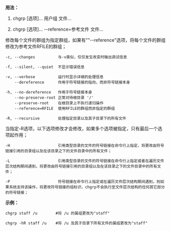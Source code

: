 **用法：**

1. chgrp [选项]... 用户组 文件...

2. chgrp [选项]... --reference=参考文件 文件...

修改每个文件的群组为指定群组，如果有""--reference"选项，将每个文件的群组修改为参考文件RFILE的群组；

    -c, --changes          与-v类似，仅仅发生改变时输出调试信息

    -f, --silent, --quiet  不显示错误信息

    -v, --verbose          运行时显示详细的处理信息
        --dereference      作用于符号链接的指向，而非符号链接本身

    -h, --no-dereference   作用于符号链接本身
        --no-preserve-root 正常对待根目录 '/'
        --preserve-root    在根目录上不执行递归操作
        --reference=RFILE  使用RFILE的群组而非指定的群组

    -R, --recursive        处理指定目录以及其子目录下的所有文件

当指定-R选项，以下选项修改才会修改，如果多个选项被指定，只有最后一个选项起作用；

    -H                     引用类型目录的文件的符号链接在命令行上指定，将更改由符号链接引用的目录组以及在该目录之下的文件目录中的所有文件；

    -L                     引用类型目录的文件的符号链接在命令行上指定或者在遍历文件层次结构期间遇到，将更改由符号链接引用的目录组以及在该目录之下的文件目录中的所有文件；

    -P                     符号链接在命令行上指定或在遍历文件层次结构期间遇到，则如果系统支持该操作，将更改符号链接的组标识，chgrp不会执行至文件层次结构的任何其它部分的符号链接；

**示例：**

    chgrp staff /u        #将 /u 的属组更改为"staff"

    chgrp -hR staff /u    #将 /u 及其子目录下所有文件的属组更改为"staff"
